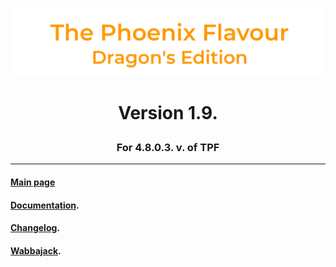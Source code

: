 ![image](images/Banner.png)
# <p align="center">Version 1.9.</p>
### <p align="center">For 4.8.0.3. v. of TPF</p>

---

#### [Main page](https://www.nexusmods.com/skyrimspecialedition/mods/51973)

#### [Documentation](DOCUMENTATION.md).

#### [Changelog](CHANGELOG.md).

#### [Wabbajack](WABBAJACK.md).
